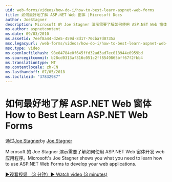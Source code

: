 ```yaml
---
uid: web-forms/videos/how-do-i/how-to-best-learn-aspnet-web-forms
title: 如何最好地了解 ASP.NET Web 窗体 |Microsoft Docs
author: JoeStagner
description: Microsoft 的 Joe Stagner 演示需要了解如何使用 ASP.NET Web 窗体开发 web 应用程序。
ms.author: aspnetcontent
ms.date: 09/03/2010
ms.assetid: 7eef8a44-d2e5-459d-8d17-70cba7d0735a
msc.legacyurl: /web-forms/videos/how-do-i/how-to-best-learn-aspnet-web-forms
msc.type: video
ms.openlocfilehash: 98e04784e0f645ffd32ad3ad7ec018944e0959bd
ms.sourcegitcommit: b28cd0313af316c051c2ff8549865bff67f2fbb4
ms.translationtype: MT
ms.contentlocale: zh-CN
ms.lasthandoff: 07/05/2018
ms.locfileid: "37832987"
---
```

<a name="how-to-best-learn-aspnet-web-forms"></a><span data-ttu-id="4011a-103">如何最好地了解 ASP.NET Web 窗体</span><span class="sxs-lookup"><span data-stu-id="4011a-103">How to Best Learn ASP.NET Web Forms</span></span>
====================
<span data-ttu-id="4011a-104">通过[Joe Stagner](https://github.com/JoeStagner)</span><span class="sxs-lookup"><span data-stu-id="4011a-104">by [Joe Stagner](https://github.com/JoeStagner)</span></span>

<span data-ttu-id="4011a-105">Microsoft 的 Joe Stagner 演示需要了解如何使用 ASP.NET Web 窗体开发 web 应用程序。</span><span class="sxs-lookup"><span data-stu-id="4011a-105">Microsoft's Joe Stagner shows you what you need to learn how to use ASP.NET Web Forms to develop your web applications.</span></span>

[<span data-ttu-id="4011a-106">&#9654;观看视频 （3 分钟）</span><span class="sxs-lookup"><span data-stu-id="4011a-106">&#9654; Watch video (3 minutes)</span></span>](https://channel9.msdn.com/Blogs/ASP-NET-Site-Videos/how-to-best-learn-aspnet-web-forms)

